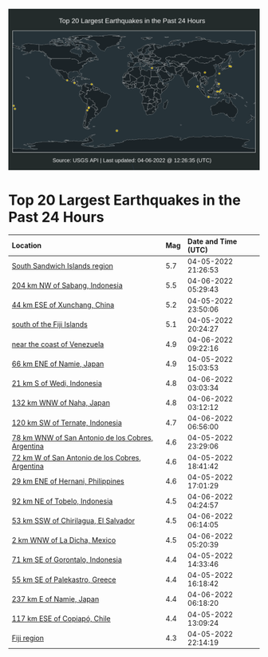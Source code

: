![Map](./map.png)

# Top 20 Largest Earthquakes in the Past 24 Hours

| Location | Mag | Date and Time (UTC) |
|:---|:---|:---|
| [South Sandwich Islands region](https://earthquake.usgs.gov/earthquakes/eventpage/us7000gzyq) | 5.7 | 04-05-2022 21:26:53 |
| [204 km NW of Sabang, Indonesia](https://earthquake.usgs.gov/earthquakes/eventpage/us7000h035) | 5.5 | 04-06-2022 05:29:43 |
| [44 km ESE of Xunchang, China](https://earthquake.usgs.gov/earthquakes/eventpage/us7000h01q) | 5.2 | 04-05-2022 23:50:06 |
| [south of the Fiji Islands](https://earthquake.usgs.gov/earthquakes/eventpage/us7000gzyd) | 5.1 | 04-05-2022 20:24:27 |
| [near the coast of Venezuela](https://earthquake.usgs.gov/earthquakes/eventpage/us7000h046) | 4.9 | 04-06-2022 09:22:16 |
| [66 km ENE of Namie, Japan](https://earthquake.usgs.gov/earthquakes/eventpage/us7000gzu9) | 4.9 | 04-05-2022 15:03:53 |
| [21 km S of Wedi, Indonesia](https://earthquake.usgs.gov/earthquakes/eventpage/us7000h02k) | 4.8 | 04-06-2022 03:03:34 |
| [132 km WNW of Naha, Japan](https://earthquake.usgs.gov/earthquakes/eventpage/us7000h02l) | 4.8 | 04-06-2022 03:12:12 |
| [120 km SW of Ternate, Indonesia](https://earthquake.usgs.gov/earthquakes/eventpage/us7000h03u) | 4.7 | 04-06-2022 06:56:00 |
| [78 km WNW of San Antonio de los Cobres, Argentina](https://earthquake.usgs.gov/earthquakes/eventpage/us7000h01m) | 4.6 | 04-05-2022 23:29:06 |
| [72 km W of San Antonio de los Cobres, Argentina](https://earthquake.usgs.gov/earthquakes/eventpage/us7000gzx9) | 4.6 | 04-05-2022 18:41:42 |
| [29 km ENE of Hernani, Philippines](https://earthquake.usgs.gov/earthquakes/eventpage/us7000gzx4) | 4.6 | 04-05-2022 17:01:29 |
| [92 km NE of Tobelo, Indonesia](https://earthquake.usgs.gov/earthquakes/eventpage/us7000h02u) | 4.5 | 04-06-2022 04:24:57 |
| [53 km SSW of Chirilagua, El Salvador](https://earthquake.usgs.gov/earthquakes/eventpage/us7000h03p) | 4.5 | 04-06-2022 06:14:05 |
| [2 km WNW of La Dicha, Mexico](https://earthquake.usgs.gov/earthquakes/eventpage/us7000h033) | 4.5 | 04-06-2022 05:20:39 |
| [71 km SE of Gorontalo, Indonesia](https://earthquake.usgs.gov/earthquakes/eventpage/us7000gzu5) | 4.4 | 04-05-2022 14:33:46 |
| [55 km SE of Palekastro, Greece](https://earthquake.usgs.gov/earthquakes/eventpage/us7000gzup) | 4.4 | 04-05-2022 16:18:42 |
| [237 km E of Namie, Japan](https://earthquake.usgs.gov/earthquakes/eventpage/us7000h03q) | 4.4 | 04-06-2022 06:18:20 |
| [117 km ESE of Copiapó, Chile](https://earthquake.usgs.gov/earthquakes/eventpage/us7000gztw) | 4.4 | 04-05-2022 13:09:24 |
| [Fiji region](https://earthquake.usgs.gov/earthquakes/eventpage/us7000h004) | 4.3 | 04-05-2022 22:14:19 |
